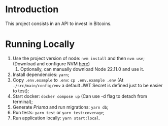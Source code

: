 # Introduction
This project consists in an API to invest in Bitcoins.

# Running Locally
1. Use the project version of node: `nvm install` and then `nvm use`; (Download and configure NVM [here](https://github.com/nvm-sh/nvm))
   1. Optionally, can manually download Node 22.11.0 and use it.
2. Install dependencies: `yarn`;
3. Copy `.env.example` to `.env`: `cp .env.example .env` (At `./src/main/config/env` a default JWT Secret is defined just to be easier to test);
4. Start docker: `docker compose up` (Can use -d flag to detach from terminal);
5. Generate *Prisma* and run migrations: `yarn db`;
6. Run tests: `yarn test` or `yarn test:coverage`;
7. Run application locally: `yarn start:local`.
